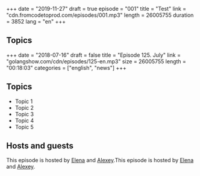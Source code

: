 +++
date = "2019-11-27"
draft = true
episode = "001"
title = "Test"
link = "cdn.fromcodetoprod.com/episodes/001.mp3"
length = 26005755
duration = 3852
lang = "en"
+++

## Topics

+++
date = "2018-07-16"
draft = false
title = "Episode 125. July"
link = "golangshow.com/cdn/episodes/125-en.mp3"
size = 26005755
length = "00:18:03"
categories = ["english", "news"]
+++

## Topics

- Topic 1
- Topic 2
- Topic 3
- Topic 4
- Topic 5

## Hosts and guests

This episode is hosted by [Elena](https://twitter.com/webdeva) and [Alexey](https://twitter.com/paaleksey).This episode is hosted by [Elena](https://twitter.com/webdeva) and [Alexey](https://twitter.com/paaleksey).